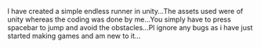 I have created a simple endless runner in unity...The assets used were of unity whereas the coding was done by me...You simply have to press spacebar to jump and avoid the obstacles...Pl ignore any bugs as i have just started making games and am new to it...
